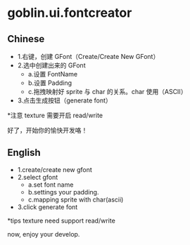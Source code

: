 # goblin.ui.fontcreator

## Chinese 
- 1.右键，创建 GFont（Create/Create New GFont）
- 2.选中创建出来的 GFont
  - a.设置 FontName
  - b.设置 Padding
  - c.拖拽映射好 sprite 与 char 的关系。char 使用（ASCII）
- 3.点击生成按钮（generate font）

*注意 texture 需要开启 read/write

好了，开始你的愉快开发咯！

## English
- 1.create/create new gfont
- 2.select gfont
  - a.set font name
  - b.settings your padding.
  - c.mapping sprite with char(ascii)
- 3.click generate font

*tips texture need support read/write

now, enjoy your develop.
